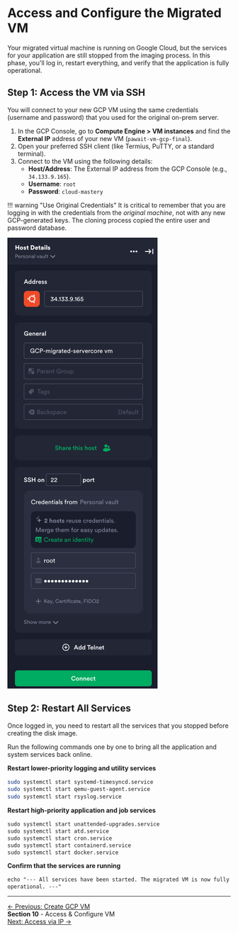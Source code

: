 # Access and Configure the Migrated VM

Your migrated virtual machine is running on Google Cloud, but the services for your application are still stopped from the imaging process. In this phase, you'll log in, restart everything, and verify that the application is fully operational.

## Step 1: Access the VM via SSH

You will connect to your new GCP VM using the same credentials (username and password) that you used for the original on-prem server.

1.  In the GCP Console, go to **Compute Engine > VM instances** and find the **External IP** address of your new VM (`pawait-vm-gcp-final`).
2.  Open your preferred SSH client (like Termius, PuTTY, or a standard terminal).
3.  Connect to the VM using the following details:
    *   **Host/Address**: The External IP address from the GCP Console (e.g., `34.133.9.165`).
    *   **Username**: `root`
    *   **Password**: `cloud-mastery`

!!! warning "Use Original Credentials"
    It is critical to remember that you are logging in with the credentials from the *original machine*, not with any new GCP-generated keys. The cloning process copied the entire user and password database.

![SSH into new GCP VM](assets/images/ssh-vm.png)

## Step 2: Restart All Services

Once logged in, you need to restart all the services that you stopped before creating the disk image.

Run the following commands one by one to bring all the application and system services back online.

**Restart lower-priority logging and utility services**

```bash
sudo systemctl start systemd-timesyncd.service
sudo systemctl start qemu-guest-agent.service
sudo systemctl start rsyslog.service
```

**Restart high-priority application and job services**
```
sudo systemctl start unattended-upgrades.service
sudo systemctl start atd.service
sudo systemctl start cron.service
sudo systemctl start containerd.service
sudo systemctl start docker.service
```
**Confirm that the services are running**
```
echo "--- All services have been started. The migrated VM is now fully operational. ---"
```
---

<div class="page-nav">
<div class="nav-item">
<a href="../migration-create-vm/" class="btn-secondary">← Previous: Create GCP VM</a>
</div>
<div class="nav-item">
<span><strong>Section 10</strong> - Access & Configure VM</span>
</div>
<div class="nav-item">
<a href="../migration-dns-update/" class="btn-primary">Next: Access via IP →</a>
</div>
</div>